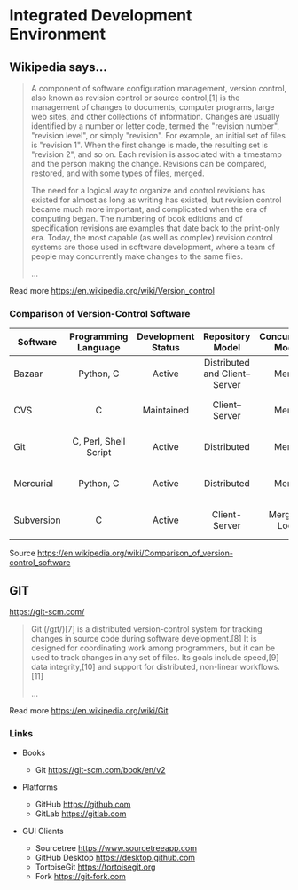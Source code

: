 # Integrated Development Environment

## Wikipedia says...

> A component of software configuration management, version control, also known as revision control or source control,[1] is the management of changes to documents, computer programs, large web sites, and other collections of information. Changes are usually identified by a number or letter code, termed the "revision number", "revision level", or simply "revision". For example, an initial set of files is "revision 1". When the first change is made, the resulting set is "revision 2", and so on. Each revision is associated with a timestamp and the person making the change. Revisions can be compared, restored, and with some types of files, merged.
>
> The need for a logical way to organize and control revisions has existed for almost as long as writing has existed, but revision control became much more important, and complicated when the era of computing began. The numbering of book editions and of specification revisions are examples that date back to the print-only era. Today, the most capable (as well as complex) revision control systems are those used in software development, where a team of people may concurrently make changes to the same files.
>
> ...

Read more https://en.wikipedia.org/wiki/Version_control

### Comparison of Version-Control Software

| Software | Programming Language | Development Status | Repository Model | Concurrency Model | License | Platforms Supported | Cost |
| --- | :-: | :-: | :-: | :-: | :-: | :-: | :-: |
| Bazaar     | Python, C | Active | Distributed and Client–Server | Merge | GNU GPL | Unix-like, Windows, OS X | Free |
| CVS        | C | Maintained | Client–Server | Merge | GNU GPL | Unix-like, Windows, OS X | Free |
| Git        | C, Perl, Shell Script | Active | Distributed | Merge | GNU GPL | POSIX, Windows, OS X | Free |
| Mercurial  | Python, C | Active | Distributed | Merge | GNU GPL | POSIX, Windows, OS X | Free |
| Subversion | C | Active | Client-Server | Merge or Lock | Apache | POSIX, Windows, OS X | Free |

Source https://en.wikipedia.org/wiki/Comparison_of_version-control_software

## GIT

https://git-scm.com/

> Git (/ɡɪt/)[7] is a distributed version-control system for tracking changes in source code during software development.[8] It is designed for coordinating work among programmers, but it can be used to track changes in any set of files. Its goals include speed,[9] data integrity,[10] and support for distributed, non-linear workflows.[11]
>
> ...

Read more https://en.wikipedia.org/wiki/Git

### Links

* Books
    * Git https://git-scm.com/book/en/v2

* Platforms
    * GitHub https://github.com
    * GitLab https://gitlab.com

* GUI Clients
    * Sourcetree https://www.sourcetreeapp.com
    * GitHub Desktop https://desktop.github.com
    * TortoiseGit https://tortoisegit.org
    * Fork https://git-fork.com
